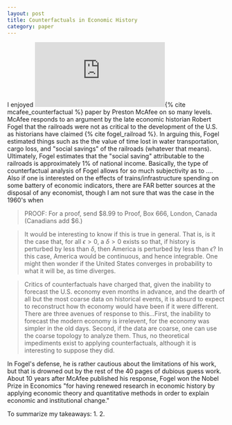 ```yaml
---
layout: post
title: Counterfactuals in Economic History
category: paper
---
```

I enjoyed ![this](https://vita.mcafee.cc/PDF/VoyageofColumbus.pdf){% cite mcafee_counterfactual %} paper by Preston McAfee on so many levels. McAfee responds to an argument by the late economic historian Robert Fogel that the railroads were not as critical to the development of the U.S. as historians have claimed {% cite fogel_railroad %}. In arguing this, Fogel estimated things such as the the value of time lost in water transportation, cargo loss, and "social savings" of the railroads (whatever that means). Ultimately, Fogel estimates that the "social saving" attributable to the railroads is approximately 1% of national income. Basically, the type of counterfactual analysis of Fogel allows for so much subjectivity as to .... Also if one is interested on the effects of trains/infrastructure spending on some battery of economic indicators, there are FAR better sources at the disposal of any economist, though I am not sure that was the case in the 1960's when 


> PROOF: For a proof, send $8.99 to Proof, Box 666, London, Canada (Canadians add $6.)

> It would be interesting to know if this is true in general. That is, is it the case that, for all $\epsilon > 0$, a $\delta > 0$ exists so that, if history is perturbed by less than $\delta$, then America is perturbed by less than $\epsilon$? In this case, America would be continuous, and hence integrable. One might then wonder if the United States converges in probability to what it will be, as time diverges. 

> Critics of counterfactuals have charged that, given the inability to forecast the U.S. economy even months in advance, and the dearth of all but the most coarse data on historical events, it is absurd to expect to reconstruct how th economy would have been if it were different. There are three avenues of response to this...First, the inability to forecast the modern economy is irrelevent, for the economy was simpler in the old days. Second, if the data are coarse, one can use the coarse topology to analyze them. Thus, no theoretical impediments exist to applying counterfactuals, although it is interesting to suppose they did. 

In Fogel's defense, he is rather cautious about the limitations of his work, but that is drowned out by the rest of the 40 pages of dubious guess work. About 10 years after McAfee published his response, Fogel won the Nobel Prize in Economics "for having renewed research in economic history by applying economic theory and quantitative methods in order to explain economic and institutional change."

To summarize my takeaways: 
1. 
2. 